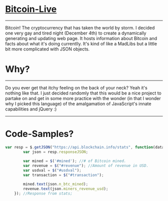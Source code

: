 # [Bitcoin-Live](http://nicoletusek/me/Bitcoin-Live)
--------------

Bitcoin! The cryptocurrency that has taken the world by storm. I decided one very gay and tired night (December 4th) to create a dynamically generating and updating web page.
It hosts information about Bitcoin and facts about what it's doing currentlly. It's kind of like a MadLibs but a little bit more complicated with JSON objects.

# Why?
-------

Do you ever get that itchy feeling on the back of your neck? Yeah it's nothing like that. I just decided randomly that this would be a nice project to partake on and get in some more
practice with the wonder (in that I wonder why I picked this language) of the amalgamation of JavaScript's innate capabilities and jQuery :)

--------------------------------------------------------------------------------------------------------------------------------------------------------------------------------------

# Code-Samples?
```javascript
var resp = $.getJSON("https://api.blockchain.info/stats", function(data) {
        var json = resp.responseJSON;
        
        var mined = $('#mined'); //# of Bitcoin mined.
        var revenue = $("#revenue"); //Amount of revenue in USD.
        var usdval = $("#usdval");
        var transaction = $("#transaction");

        mined.text(json.n_btc_mined);
        revenue.text(json.miners_revenue_usd);
    }); //Response from stats;
```